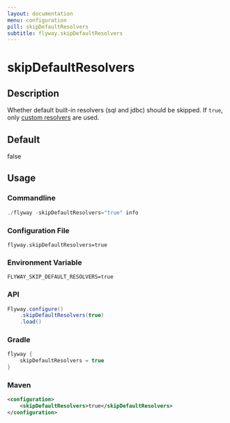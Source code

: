 ```yaml
---
layout: documentation
menu: configuration
pill: skipDefaultResolvers
subtitle: flyway.skipDefaultResolvers
---
```


# skipDefaultResolvers

## Description
Whether default built-in resolvers (sql and jdbc) should be skipped. If `true`, only [custom resolvers](/documentation/configuration/parameters/resolvers) are used.

## Default
false

## Usage

### Commandline
```powershell
./flyway -skipDefaultResolvers="true" info
```

### Configuration File
```properties
flyway.skipDefaultResolvers=true
```

### Environment Variable
```properties
FLYWAY_SKIP_DEFAULT_RESOLVERS=true
```

### API
```java
Flyway.configure()
    .skipDefaultResolvers(true)
    .load()
```

### Gradle
```groovy
flyway {
    skipDefaultResolvers = true
}
```

### Maven
```xml
<configuration>
    <skipDefaultResolvers>true</skipDefaultResolvers>
</configuration>
```
